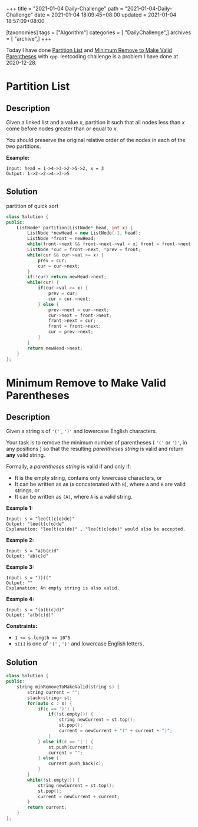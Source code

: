 +++
title = "2021-01-04 Daily-Challenge"
path = "2021-01-04-Daily-Challenge"
date = 2021-01-04 18:09:45+08:00
updated = 2021-01-04 18:57:09+08:00

[taxonomies]
tags = ["Algorithm"]
categories = [ "DailyChallenge",]
archives = [ "archive",]
+++

Today I have done [Partition List](https://leetcode.com/problems/partition-list/) and [Minimum Remove to Make Valid Parentheses](https://leetcode.com/problems/minimum-remove-to-make-valid-parentheses/) with `cpp`. leetcoding challenge is a problem I have done at 2020-12-28.

<!-- more -->

# Partition List

## Description

Given a linked list and a value *x*, partition it such that all nodes less than *x* come before nodes greater than or equal to *x*.

You should preserve the original relative order of the nodes in each of the two partitions.

**Example:**

```
Input: head = 1->4->3->2->5->2, x = 3
Output: 1->2->2->4->3->5
```

## Solution

partition of quick sort

``` cpp
class Solution {
public:
    ListNode* partition(ListNode* head, int x) {
        ListNode *newHead = new ListNode(-1, head);
        ListNode *front = newHead;
        while(front->next && front->next->val < x) front = front->next;
        ListNode *cur = front->next, *prev = front;
        while(cur && cur->val >= x) {
            prev = cur;
            cur = cur->next;
        }
        if(!cur) return newHead->next;
        while(cur) {
            if(cur->val >= x) {
                prev = cur;
                cur = cur->next;
            } else {
                prev->next = cur->next;
                cur->next = front->next;
                front->next = cur;
                front = front->next;
                cur = prev->next;
            }
        }
        return newHead->next;
    }
};
```

# Minimum Remove to Make Valid Parentheses

## Description

Given a string s of `'('` , `')'` and lowercase English characters. 

Your task is to remove the minimum number of parentheses ( `'('` or `')'`, in any positions ) so that the resulting *parentheses string* is valid and return **any** valid string.

Formally, a *parentheses string* is valid if and only if:

- It is the empty string, contains only lowercase characters, or
- It can be written as `AB` (`A` concatenated with `B`), where `A` and `B` are valid strings, or
- It can be written as `(A)`, where `A` is a valid string.

**Example 1:**

```
Input: s = "lee(t(c)o)de)"
Output: "lee(t(c)o)de"
Explanation: "lee(t(co)de)" , "lee(t(c)ode)" would also be accepted.
```

**Example 2:**

```
Input: s = "a)b(c)d"
Output: "ab(c)d"
```

**Example 3:**

```
Input: s = "))(("
Output: ""
Explanation: An empty string is also valid.
```

**Example 4:**

```
Input: s = "(a(b(c)d)"
Output: "a(b(c)d)"
```

**Constraints:**

- `1 <= s.length <= 10^5`
- `s[i]` is one of `'('` , `')'` and lowercase English letters`.`

## Solution

``` cpp
class Solution {
public:
    string minRemoveToMakeValid(string s) {
        string current = "";
        stack<string> st;
        for(auto c : s) {
            if(c == ')') {
                if(!st.empty()) {
                    string newCurrent = st.top();
                    st.pop();
                    current = newCurrent + "(" + current + ")";
                }
            } else if(c == '(') {
                st.push(current);
                current = "";
            } else {
                current.push_back(c);
            }
        }
        while(!st.empty()) {
            string newCurrent = st.top();
            st.pop();
            current = newCurrent + current;
        }
        return current;
    }
};
```